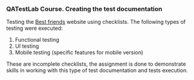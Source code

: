 ### QATestLab Course. Creating the test documentation

Testing the [Best friends](http://opencart.qatestlab.net/) website using checklists. The following types of testing were executed:
1) Functional testing
2) UI testing
3) Mobile testing (specific features for mobile version)

These are incomplete checklists, the assignment is done to demonstrate skills in working with this type of test documentation and tests execution.
